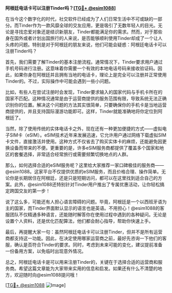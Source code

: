 **阿根廷电话卡可以注册Tinder吗？[[TG💪+ @esim1088](https://t.me/s/esim1088)]**

在当今这个数字化的时代，社交软件已经成为了人们日常生活中不可或缺的一部分。而Tinder作为一款风靡全球的交友应用，更是吸引了无数年轻人的目光。无论是寻找恋爱对象还是结识新朋友，Tinder都能满足你的需求。然而，对于那些身在国外或者计划出国旅行的人来说，是否能够顺利使用Tinder却成了一个让人头疼的问题。特别是对于阿根廷的朋友来说，他们可能会疑惑：阿根廷电话卡可以注册Tinder吗？

首先，我们需要了解Tinder的基本注册流程。通常情况下，Tinder要求用户通过手机号码进行注册。这意味着你需要一个有效的本地电话号码来接收验证码。因此，如果你身在阿根廷并且拥有当地的电话卡，理论上是完全可以注册并正常使用Tinder的。不过，实际操作中可能会遇到一些小问题。

比如，有些人在尝试注册时会发现，Tinder要求输入的国家代码与手机卡所在的国家不匹配。这种情况通常是由于运营商提供的服务范围有限，导致系统无法正确识别你的位置。解决这个问题的方法其实很简单，只要确保你的手机卡是当地运营商提供的，并且支持国际漫游功能即可。这样，Tinder就能准确地将你定位到阿根廷了。

当然，除了使用传统的实体电话卡之外，现在还有一种更加便捷的方式——虚拟电子SIM卡（eSIM）。eSIM技术近年来发展迅速，它允许用户通过网络下载虚拟SIM卡文件，直接激活并使用。这种方式不仅省去了购买实体卡的麻烦，还能避免因更换设备而带来的不便。更重要的是，许多eSIM服务商都提供了覆盖多个国家和地区的套餐选择，非常适合经常旅行或需要频繁切换地点的人群。

那么，如何选择合适的eSIM服务呢？这里给大家推荐一家口碑极佳的服务商——@esim1088。这家平台不仅提供优质的eSIM服务，而且价格合理、操作简单。无论你是长期居住在阿根廷，还是只是短期访问，都可以在这里找到适合自己的方案。此外，@esim1088还特别针对Tinder用户推出了专属优惠活动，让你轻松搞定跨国交友的第一步！

说了这么多，可能还有人担心语言障碍的问题。毕竟，阿根廷是一个以西班牙语为主的国家，而Tinder界面默认显示的语言也是英语。不用担心！@esim1088的客服团队不仅精通多种语言，还能随时解答你在使用过程中遇到的各种疑问。无论是设置个人资料，还是优化匹配算法，他们都会耐心指导，帮助你快速上手。

最后，再提醒大家一句：虽然阿根廷电话卡可以注册Tinder，但并不是所有运营商都支持这一功能。因此，在决定使用哪家运营商之前，最好先咨询一下他们的客服，确认是否符合Tinder的要求。同时，考虑到未来可能的变化，建议提前准备一份备用方案，以免临时出现意外情况。

总之，阿根廷电话卡是可以用来注册Tinder的，关键在于选择合适的运营商和服务商。希望这篇文章能为大家带来实用的信息和启发。如果还有什么不清楚的地方，欢迎随时向@esim1088提问哦！

[[TG💪+ @esim1088](https://t.me/s/esim1088) ![Image](https://i.postimg.cc/4NQfJmqS/Snipaste-2025-05-13-00-14-12.png)]